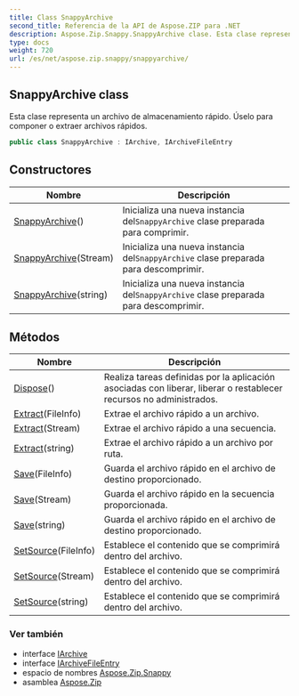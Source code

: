 ```yaml
---
title: Class SnappyArchive
second_title: Referencia de la API de Aspose.ZIP para .NET
description: Aspose.Zip.Snappy.SnappyArchive clase. Esta clase representa un archivo de almacenamiento rápido. Úselo para componer o extraer archivos rápidos.
type: docs
weight: 720
url: /es/net/aspose.zip.snappy/snappyarchive/
---
```

## SnappyArchive class

Esta clase representa un archivo de almacenamiento rápido. Úselo para componer o extraer archivos rápidos.

```csharp
public class SnappyArchive : IArchive, IArchiveFileEntry
```

## Constructores

| Nombre | Descripción |
| --- | --- |
| [SnappyArchive](snappyarchive/#constructor)() | Inicializa una nueva instancia del`SnappyArchive` clase preparada para comprimir. |
| [SnappyArchive](snappyarchive/#constructor_1)(Stream) | Inicializa una nueva instancia del`SnappyArchive` clase preparada para descomprimir. |
| [SnappyArchive](snappyarchive/#constructor_2)(string) | Inicializa una nueva instancia del`SnappyArchive` clase preparada para descomprimir. |

## Métodos

| Nombre | Descripción |
| --- | --- |
| [Dispose](../../aspose.zip.snappy/snappyarchive/dispose/)() | Realiza tareas definidas por la aplicación asociadas con liberar, liberar o restablecer recursos no administrados. |
| [Extract](../../aspose.zip.snappy/snappyarchive/extract/#extract_1)(FileInfo) | Extrae el archivo rápido a un archivo. |
| [Extract](../../aspose.zip.snappy/snappyarchive/extract/#extract_2)(Stream) | Extrae el archivo rápido a una secuencia. |
| [Extract](../../aspose.zip.snappy/snappyarchive/extract/#extract)(string) | Extrae el archivo rápido a un archivo por ruta. |
| [Save](../../aspose.zip.snappy/snappyarchive/save/#save)(FileInfo) | Guarda el archivo rápido en el archivo de destino proporcionado. |
| [Save](../../aspose.zip.snappy/snappyarchive/save/#save_1)(Stream) | Guarda el archivo rápido en la secuencia proporcionada. |
| [Save](../../aspose.zip.snappy/snappyarchive/save/#save_2)(string) | Guarda el archivo rápido en el archivo de destino proporcionado. |
| [SetSource](../../aspose.zip.snappy/snappyarchive/setsource/#setsource)(FileInfo) | Establece el contenido que se comprimirá dentro del archivo. |
| [SetSource](../../aspose.zip.snappy/snappyarchive/setsource/#setsource_1)(Stream) | Establece el contenido que se comprimirá dentro del archivo. |
| [SetSource](../../aspose.zip.snappy/snappyarchive/setsource/#setsource_2)(string) | Establece el contenido que se comprimirá dentro del archivo. |

### Ver también

* interface [IArchive](../../aspose.zip/iarchive/)
* interface [IArchiveFileEntry](../../aspose.zip/iarchivefileentry/)
* espacio de nombres [Aspose.Zip.Snappy](../../aspose.zip.snappy/)
* asamblea [Aspose.Zip](../../)


